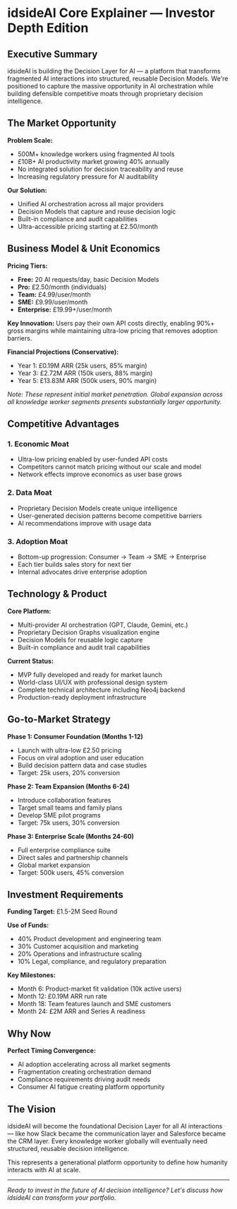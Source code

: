 # idsideAI Core Explainer — Investor Depth Edition

## Executive Summary

idsideAI is building the Decision Layer for AI — a platform that transforms fragmented AI interactions into structured, reusable Decision Models. We're positioned to capture the massive opportunity in AI orchestration while building defensible competitive moats through proprietary decision intelligence.

## The Market Opportunity

**Problem Scale:**
- 500M+ knowledge workers using fragmented AI tools
- £10B+ AI productivity market growing 40% annually
- No integrated solution for decision traceability and reuse
- Increasing regulatory pressure for AI auditability

**Our Solution:**
- Unified AI orchestration across all major providers
- Decision Models that capture and reuse decision logic
- Built-in compliance and audit capabilities
- Ultra-accessible pricing starting at £2.50/month

## Business Model & Unit Economics

**Pricing Tiers:**
- **Free:** 20 AI requests/day, basic Decision Models
- **Pro:** £2.50/month (individuals)
- **Team:** £4.99/user/month
- **SME:** £9.99/user/month  
- **Enterprise:** £19.99+/user/month

**Key Innovation:** Users pay their own API costs directly, enabling 90%+ gross margins while maintaining ultra-low pricing that removes adoption barriers.

**Financial Projections (Conservative):**
- Year 1: £0.19M ARR (25k users, 85% margin)
- Year 3: £2.72M ARR (150k users, 88% margin)
- Year 5: £13.83M ARR (500k users, 90% margin)

*Note: These represent initial market penetration. Global expansion across all knowledge worker segments presents substantially larger opportunity.*

## Competitive Advantages

### 1. Economic Moat
- Ultra-low pricing enabled by user-funded API costs
- Competitors cannot match pricing without our scale and model
- Network effects improve economics as user base grows

### 2. Data Moat  
- Proprietary Decision Models create unique intelligence
- User-generated decision patterns become competitive barriers
- AI recommendations improve with usage data

### 3. Adoption Moat
- Bottom-up progression: Consumer → Team → SME → Enterprise
- Each tier builds sales story for next tier
- Internal advocates drive enterprise adoption

## Technology & Product

**Core Platform:**
- Multi-provider AI orchestration (GPT, Claude, Gemini, etc.)
- Proprietary Decision Graphs visualization engine
- Decision Models for reusable logic capture
- Built-in compliance and audit trail capabilities

**Current Status:**
- MVP fully developed and ready for market launch
- World-class UI/UX with professional design system
- Complete technical architecture including Neo4j backend
- Production-ready deployment infrastructure

## Go-to-Market Strategy

**Phase 1: Consumer Foundation (Months 1-12)**
- Launch with ultra-low £2.50 pricing
- Focus on viral adoption and user education
- Build decision pattern data and case studies
- Target: 25k users, 20% conversion

**Phase 2: Team Expansion (Months 6-24)**
- Introduce collaboration features
- Target small teams and family plans
- Develop SME pilot programs
- Target: 75k users, 30% conversion

**Phase 3: Enterprise Scale (Months 24-60)**
- Full enterprise compliance suite
- Direct sales and partnership channels
- Global market expansion
- Target: 500k users, 45% conversion

## Investment Requirements

**Funding Target:** £1.5-2M Seed Round

**Use of Funds:**
- 40% Product development and engineering team
- 30% Customer acquisition and marketing
- 20% Operations and infrastructure scaling
- 10% Legal, compliance, and regulatory preparation

**Key Milestones:**
- Month 6: Product-market fit validation (10k active users)
- Month 12: £0.19M ARR run rate
- Month 18: Team features launch and SME customers
- Month 24: £2M ARR and Series A readiness

## Why Now

**Perfect Timing Convergence:**
- AI adoption accelerating across all market segments
- Fragmentation creating orchestration demand
- Compliance requirements driving audit needs
- Consumer AI fatigue creating platform opportunity

## The Vision

idsideAI will become the foundational Decision Layer for all AI interactions — like how Slack became the communication layer and Salesforce became the CRM layer. Every knowledge worker globally will eventually need structured, reusable decision intelligence.

This represents a generational platform opportunity to define how humanity interacts with AI at scale.

---

*Ready to invest in the future of AI decision intelligence? Let's discuss how idsideAI can transform your portfolio.*

